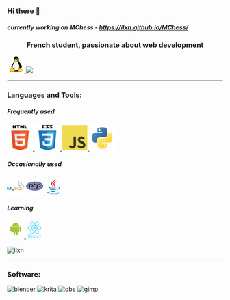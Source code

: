 ### Hi there 👋

##### currently working on MChess - https://ilxn.github.io/MChess/
<!--
**Ilxn/Ilxn** is a ✨ _special_ ✨ repository because its `README.md` (this file) appears on your GitHub profile.

Here are some ideas to get you started:

- 🔭 I’m currently working on ...
- 🌱 I’m currently learning ...
- 👯 I’m looking to collaborate on ...
- 🤔 I’m looking for help with ...
- 💬 Ask me about ...
- 📫 How to reach me: ...
- 😄 Pronouns: ...
- ⚡ Fun fact: ...
-->
<h3 align="center">French student, passionate about web development</h3>

<p align="left"> 
<a href="https://www.linux.org/" target="_blank"> 
  <img src="https://raw.githubusercontent.com/devicons/devicon/master/icons/linux/linux-original.svg" alt="linux" width="40" height="40"/> 
</a> 
  <img src="https://assets.ubuntu.com/v1/57a889f6-ubuntu-logo112.png" alt"ubuntu" width="40" height "40"/>
</p>
<hr>

<h3 align="left">Languages and Tools:</h3>

<p align="left"> 
<h5 align="left">Frequently used</h5>  
<a href="https://www.w3.org/html/" target="_blank"> 
  <img src="https://raw.githubusercontent.com/devicons/devicon/master/icons/html5/html5-original-wordmark.svg" alt="html5" width="60" height="60"/> 
</a> 

<a href="https://www.w3schools.com/css/" target="_blank"> 
  <img src="https://raw.githubusercontent.com/devicons/devicon/master/icons/css3/css3-original-wordmark.svg" alt="css3" width="60" height="60"/> 
</a>

<a href="https://developer.mozilla.org/en-US/docs/Web/JavaScript" target="_blank"> 
  <img src="https://raw.githubusercontent.com/devicons/devicon/master/icons/javascript/javascript-original.svg" alt="javascript" width="60" height="60"/> 
</a> 

<a href="https://www.python.org" target="_blank"> 
  <img src="https://raw.githubusercontent.com/devicons/devicon/master/icons/python/python-original.svg" alt="python" width="60" height="60"/> 
</a> 

<h5 align="left">Occasionally used</h5>  
<a href="https://www.mysql.com/" target="_blank"> 
  <img src="https://raw.githubusercontent.com/devicons/devicon/master/icons/mysql/mysql-original-wordmark.svg" alt="mysql" width="40" height="40"/> 
</a> 

<a href="https://www.php.net" target="_blank"> 
  <img src="https://raw.githubusercontent.com/devicons/devicon/master/icons/php/php-original.svg" alt="php" width="40" height="40"/> 
</a>
<a href="https://www.java.com" target="_blank"> 
  <img src="https://raw.githubusercontent.com/devicons/devicon/master/icons/java/java-original.svg" alt="java" width="40" height="40"/> 
</a> 

<h5 align="left">Learning</h5>  

 <a href="https://developer.android.com" target="_blank"> 
   <img src="https://raw.githubusercontent.com/devicons/devicon/master/icons/android/android-original-wordmark.svg" alt="android" width="40" height="40"/> 
 </a> 

<a href="https://reactjs.org/" target="_blank"> 
  <img src="https://raw.githubusercontent.com/devicons/devicon/master/icons/react/react-original-wordmark.svg" alt="react" width="40" height="40"/> 
</a> 

</p>

<p><img align="center" src="https://github-readme-stats.vercel.app/api/top-langs?username=ilxn&show_icons=true&locale=en&layout=compact" alt="ilxn" /></p>

<hr>
<h3 align="left">Software:</h3>

<a href="https://www.blender.org/" target="_blank"> 
  <img src="https://download.blender.org/branding/community/blender_community_badge_white.svg" alt="blender" width="60" height="60"/> 
</a> 

<a href="https://krita.org/" target="_blank"> 
  <img src="https://upload.wikimedia.org/wikipedia/commons/thumb/7/73/Calligrakrita-base.svg/1200px-Calligrakrita-base.svg.png" alt="krita" width="60" height="60"/> 
</a> 

<a href="https://obsproject.com/" target="_blank"> 
  <img src="https://obsproject.com/assets/images/new_icon_small-r.png" alt="obs" width="60" height="60"/> 
</a> 

<a href="https://www.gimp.org/" target="_blank"> 
  <img src="https://upload.wikimedia.org/wikipedia/commons/thumb/4/45/The_GIMP_icon_-_gnome.svg/langfr-1024px-The_GIMP_icon_-_gnome.svg.png" alt="gimp" width="60" height="60"/> 
</a> 

